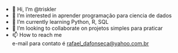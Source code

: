- 👋 Hi, I’m @triskler
- 👀 I’m interested in  aprender programação para ciencia de dados
- 🌱 I’m currently learning  Python, R, SQL
- 💞️ I’m looking to collaborate on  projetos simples para praticar
- 📫 How to reach me  
e-mail para contato é rafael_dafonseca@yahoo.com.br

<!---
triskler/triskler is a ✨ special ✨ repository because its `README.md` (this file) appears on your GitHub profile.
You can click the Preview link to take a look at your changes.
--->
